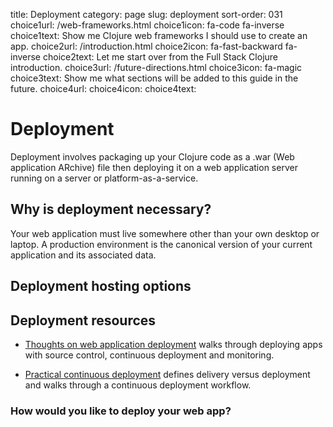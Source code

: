 title: Deployment
category: page
slug: deployment
sort-order: 031
choice1url: /web-frameworks.html 
choice1icon: fa-code fa-inverse
choice1text: Show me Clojure web frameworks I should use to create an app. 
choice2url: /introduction.html
choice2icon: fa-fast-backward fa-inverse
choice2text: Let me start over from the Full Stack Clojure introduction.
choice3url: /future-directions.html
choice3icon: fa-magic
choice3text: Show me what sections will be added to this guide in the future.
choice4url:
choice4icon:
choice4text:


# Deployment
Deployment involves packaging up your Clojure code as a .war (Web 
application ARchive) file then deploying it on a web application server running
on a server or platform-as-a-service.


## Why is deployment necessary?
Your web application must live somewhere other than your own desktop or 
laptop. A production environment is the canonical version of your current 
application and its associated data.


## Deployment hosting options


## Deployment resources
* [Thoughts on web application deployment](http://omniti.com/seeds/thoughts-on-web-application-deployment)
  walks through deploying apps with source control, continuous deployment and
  monitoring.

* [Practical continuous deployment](http://blogs.atlassian.com/2014/04/practical-continuous-deployment/)
  defines delivery versus deployment and walks through a continuous deployment
  workflow.


### How would you like to deploy your web app?

